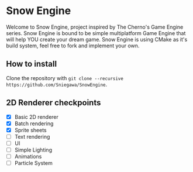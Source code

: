 # Snow Engine

Welcome to Snow Engine, project inspired by The Cherno's Game Engine series.
Snow Engine is bound to be simple multiplatform Game Engine that will help YOU create your dream game.
Snow Engine is using CMake as it's build system, feel free to fork and implement your own.

## How to install

Clone the repository with `git clone --recursive https://github.com/Sniegawa/SnowEngine`.

## 2D Renderer checkpoints

- [x] Basic 2D renderer		
- [x] Batch rendering			
- [x] Sprite sheets	
- [ ] Text rendering			
- [ ] UI						
- [ ] Simple Lighting			
- [ ] Animations				
- [ ] Particle System			

